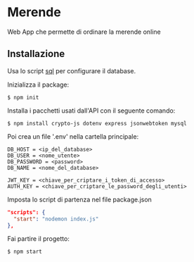 # Merende
Web App che permette di ordinare la merende online

## Installazione
Usa lo script [sql](https://github.com/Pippopad/Merende/blob/master/merende.sql) per configurare il database.

Inizializza il package:
```shell
$ npm init
```

Installa i pacchetti usati dall'API con il seguente comando:
```shell
$ npm install crypto-js dotenv express jsonwebtoken mysql
```

Poi crea un file '.env' nella cartella principale:
```code
DB_HOST = <ip_del_database>
DB_USER = <nome_utente>
DB_PASSWORD = <password>
DB_NAME = <nome_del_database>

JWT_KEY = <chiave_per_criptare_i_token_di_accesso>
AUTH_KEY = <chiave_per_criptare_le_password_degli_utenti>
```

Imposta lo script di partenza nel file package.json
```json
"scripts": {
  "start": "nodemon index.js"
},
```

Fai partire il progetto:
```shell
$ npm start
```